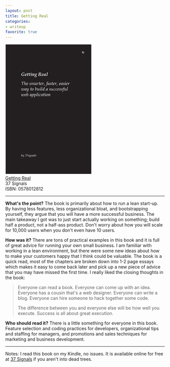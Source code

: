 ```yaml
---
layout: post
title: Getting Real
categories:
- writeup
favorite: true
---
```

![](/static/getting-real.png)  
[Getting Real](http://www.amazon.com/exec/obidos/ASIN/0578012812/ref=nosim&tag=bookreview0a1-20)  
37 Signals   
ISBN: 0578012812

---

**What's the point?**
The book is primarily about how to run a lean start-up.  By having less features, less organizational bloat, and bootstrapping yourself, 
they argue that you will have a more successful business.  The main takeaway I got was to just start actually working on something; 
build half a product, not a half-ass product.  Don't worry about how you will scale for 10,000 users when you don't even have 10 users.

**How was it?**
There are tons of practical examples in this book and it is full of great advice for running your own small business.  I am familiar with
 working in a lean environment, but there were some new ideas about how to make your customers happy that I think could be valuable.
 The book is a quick read, most of the chapters are broken down into 1-2 page essays which makes it easy to come back later and pick 
 up a new piece of advice that you may have missed the first time.  I really liked the closing thoughts in the book:

> Everyone can read a book. Everyone can come up with an idea. Everyone has a cousin that's a web designer. Everyone can write a blog. Everyone can hire someone to hack together some code.
> 
> The difference between you and everyone else will be how well you execute. Success is all about great execution.

**Who should read it?**
There is a little something for everyone in this book.  Feature selection and coding practices for developers, organizational tips 
and staffing for managers, and promotions and sales techniques for marketing and business development.

---
Notes: I read this book on my Kindle, no issues.  It is available online for free at [37 Signals](http://gettingreal.37signals.com/toc.php)
 if you aren't into dead trees.
